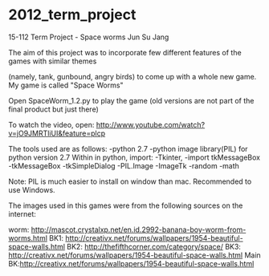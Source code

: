 # 2012_term_project

15-112 Term Project - Space worms
Jun Su Jang

The aim of this project was to incorporate few different features of the games with similar themes

(namely, tank, gunbound, angry birds) to come up with a whole new game. My game is called "Space Worms"


Open SpaceWorm_1.2.py to play the game (old versions are not part of the final product but just there)

To watch the video, open:
http://www.youtube.com/watch?v=jO9JMRTliUI&feature=plcp

The tools used are as follows:
	-python 2.7
	-python image library(PIL) for python version 2.7
	Within in python, import:
		-Tkinter,
		-import tkMessageBox
 		-tkMessageBox
 		-tkSimpleDialog
		-PIL.Image
 		-ImageTk
		-random
		-math

Note: PIL is much easier to install on window than mac. Recommended to use Windows.



The images used in this games were from the following sources on the internet:

worm: http://mascot.crystalxp.net/en.id.2992-banana-boy-worm-from-worms.html
BK1: http://creativx.net/forums/wallpapers/1954-beautiful-space-walls.html
BK2: http://thefifthcorner.com/category/space/
BK3: http://creativx.net/forums/wallpapers/1954-beautiful-space-walls.html
Main BK:http://creativx.net/forums/wallpapers/1954-beautiful-space-walls.html
